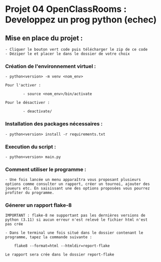 # Projet 04 OpenClassRooms : Developpez un prog python (echec)

## Mise en place du projet :
    
    - Cliquer le bouton vert code puis télécharger le zip de ce code
    - Déziper le et placer le dans le dossier de votre choix

### Création de l'environnement virtuel :

    - python<version> -m venv <nom_env>

    Pour l'activer :

            - source <nom_env>/bin/activate
    
    Pour le désactiver :

            - deactivate/

### Installation des packages nécessaires :

    - python<version> install -r requirements.txt

### Execution du script :

    - python<version> main.py

### Comment utiliser le programme :

    - Une fois lancée un menu apparaîtra vous proposant plusieurs
    options comme consulter un rapport, créer un tournoi, ajouter des 
    joueurs etc. En saisissant une des options proposées vous pourrez
    profiter du programme.

### Génerer un rapport flake-8

    IMPORTANT : flake-8 ne supportant pas les dernières versions de 
    python (3.11) si aucun erreur n'est relevé le fichier html n'est
    pas crée 

    - Dans le terminal une fois situé dans le dossier contenant le
    programme, tapez la commande suivante :

        flake8 --format=html --htmldir=report-flake

    Le rapport sera crée dans le dossier report-flake